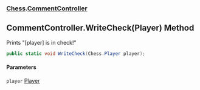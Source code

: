 ### [Chess](Chess.md 'Chess').[CommentController](Chess.CommentController.md 'Chess.CommentController')

## CommentController.WriteCheck(Player) Method

Prints "[player] is in check!"

```csharp
public static void WriteCheck(Chess.Player player);
```
#### Parameters

<a name='Chess.CommentController.WriteCheck(Chess.Player).player'></a>

`player` [Player](Chess.Player.md 'Chess.Player')
